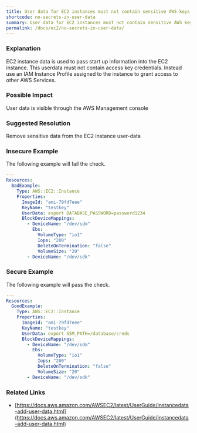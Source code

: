 ```yaml
---
title: User data for EC2 instances must not contain sensitive AWS keys
shortcode: no-secrets-in-user-data
summary: User data for EC2 instances must not contain sensitive AWS keys 
permalink: /docs/ec2/no-secrets-in-user-data/
---
```


### Explanation

EC2 instance data is used to pass start up information into the EC2 instance. This userdata must not contain access key credentials. Instead use an IAM Instance Profile assigned to the instance to grant access to other AWS Services.

### Possible Impact
User data is visible through the AWS Management console

### Suggested Resolution
Remove sensitive data from the EC2 instance user-data


### Insecure Example

The following example will fail the  check.

```yaml
---
Resources:
  BadExample:
    Type: AWS::EC2::Instance
    Properties:
      ImageId: "ami-79fd7eee"
      KeyName: "testkey"
      UserData: export DATABASE_PASSWORD=password1234
      BlockDeviceMappings:
        - DeviceName: "/dev/sdm"
          Ebs:
            VolumeType: "io1"
            Iops: "200"
            DeleteOnTermination: "false"
            VolumeSize: "20"
        - DeviceName: "/dev/sdk"


```



### Secure Example

The following example will pass the  check.

```yaml
---
Resources:
  GoodExample:
    Type: AWS::EC2::Instance
    Properties:
      ImageId: "ami-79fd7eee"
      KeyName: "testkey"
      UserData: export SSM_PATH=/database/creds
      BlockDeviceMappings:
        - DeviceName: "/dev/sdm"
          Ebs:
            VolumeType: "io1"
            Iops: "200"
            DeleteOnTermination: "false"
            VolumeSize: "20"
        - DeviceName: "/dev/sdk"


```




### Related Links


- [https://docs.aws.amazon.com/AWSEC2/latest/UserGuide/instancedata-add-user-data.html](https://docs.aws.amazon.com/AWSEC2/latest/UserGuide/instancedata-add-user-data.html)


